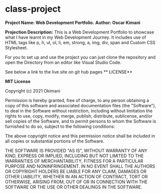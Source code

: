 # class-project
**Project Name: Web Development Portfolio.**
**Author: Oscar Kimani**

**Projection Description:**
This is a Web Development Portfolio to showcase what I have learnt in my Web Development Journey. It includes use of HTML tags like p, h, ul, ol, li, em, strong, a, img, div, span and Custom CSS Stylesheet. 

For you to set up and use the project you can just clone the repository and open the Directory from an editor like Visual Studio Code. 

See below a link to the live site on git hub pages
**
LICENSE**

**MIT License**

Copyright (c) 2021 Okimani

Permission is hereby granted, free of charge, to any person obtaining a copy
of this software and associated documentation files (the "Software"), to deal
in the Software without restriction, including without limitation the rights
to use, copy, modify, merge, publish, distribute, sublicense, and/or sell
copies of the Software, and to permit persons to whom the Software is
furnished to do so, subject to the following conditions:

The above copyright notice and this permission notice shall be included in all
copies or substantial portions of the Software.

THE SOFTWARE IS PROVIDED "AS IS", WITHOUT WARRANTY OF ANY KIND, EXPRESS OR
IMPLIED, INCLUDING BUT NOT LIMITED TO THE WARRANTIES OF MERCHANTABILITY,
FITNESS FOR A PARTICULAR PURPOSE AND NONINFRINGEMENT. IN NO EVENT SHALL THE
AUTHORS OR COPYRIGHT HOLDERS BE LIABLE FOR ANY CLAIM, DAMAGES OR OTHER
LIABILITY, WHETHER IN AN ACTION OF CONTRACT, TORT OR OTHERWISE, ARISING FROM,
OUT OF OR IN CONNECTION WITH THE SOFTWARE OR THE USE OR OTHER DEALINGS IN THE
SOFTWARE.





 
